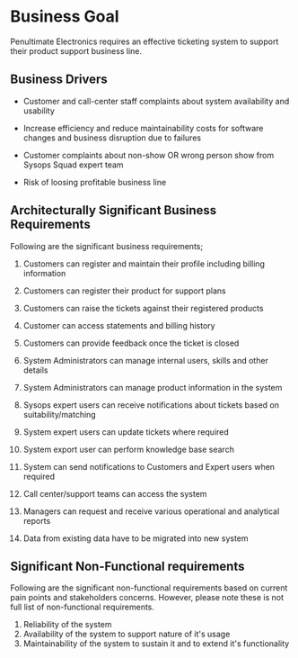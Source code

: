 # Business Goal

Penultimate Electronics requires an effective ticketing system to support their product support business line.

## Business Drivers

 

* Customer and call-center staff complaints about system availability and usability

* Increase efficiency and reduce maintainability costs for software changes and business disruption due to failures

* Customer complaints about non-show OR wrong person show from Sysops Squad expert team

* Risk of loosing profitable business line



##  Architecturally Significant Business Requirements

Following are the significant business requirements;



1. Customers can register and maintain their profile including billing information

2. Customers can register their product for support plans

3. Customers can raise the tickets against their registered products 

4. Customer can access statements and billing history

5. Customers can provide feedback once the ticket is closed

6. System Administrators can manage internal users, skills and other details

7. System Administrators can manage product information in the system

8. Sysops expert users can receive notifications about tickets based on suitability/matching

9. System expert users can update tickets where required

10. System export user can perform knowledge base search

11. System can send notifications to Customers and Expert users when required

12. Call center/support teams can access the system

13. Managers can request and receive various operational and analytical reports

14. Data from existing data have to be migrated into new system

    

## Significant Non-Functional requirements 

Following are the significant non-functional requirements based on current pain points and stakeholders concerns. However, please note these is not full list of non-functional requirements.

1. Reliability of the system
2. Availability of the system to support nature of it's usage
3. Maintainability of the system to sustain it and to extend it's functionality





